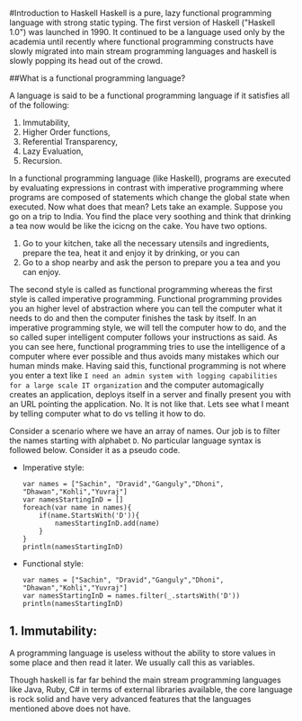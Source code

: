#Introduction to Haskell
Haskell is a pure, lazy functional programming language with strong static typing. The first version of Haskell ("Haskell 1.0") was launched in 1990. It continued to be a language used only by the academia until recently where functional programming constructs have slowly migrated into main stream programming languages and haskell is slowly popping its head out of the crowd.

##What is a functional programming language?

A language is said to be a functional programming language if it satisfies all of the following:

1.	Immutability,
2.	Higher Order functions,
3.	Referential Transparency,
4.	Lazy Evaluation,
5.	Recursion.

In a functional programming language (like Haskell), programs are executed by evaluating expressions in contrast with imperative programming where programs are composed of statements which change the global state when executed. Now what does that mean? Lets take an example. Suppose you go on a trip to India. You find the place very soothing and think that drinking a tea now would be like the icicng on the cake. You have two options. 

1. Go to your kitchen, take all the necessary utensils and ingredients, prepare the tea, heat it and enjoy it by drinking, or you can
2. Go to a shop nearby and ask the person to prepare you a tea and you can enjoy.

The second style is called as functional programming whereas the first style is called imperative programming. Functional programming provides you an higher level of abstraction where you can tell the computer what it needs to do and then the computer finishes the task by itself. In an imperative programming style, we will tell the computer how to do, and the so called super intelligent computer follows your instructions as said. As you can see here, functional programming tries to use the intelligence of a computer where ever possible and thus avoids many mistakes which our human minds make. Having said this, functional programming is not where you enter a text like `I need an admin system with logging capabilities for a large scale IT organization` and the computer automagically creates an application, deploys itself in a server and finally present you with an URL pointing the application. No. It is not like that. Lets see what I meant by telling computer what to do vs telling it how to do. 

Consider a scenario where we have an array of names. Our job is to filter the names starting with alphabet `D`. No particular language syntax is followed below. Consider it as a pseudo code. 

*	Imperative style:
	
	```
	var names = ["Sachin", "Dravid","Ganguly","Dhoni", "Dhawan","Kohli","Yuvraj"]
	var namesStartingInD = []
	foreach(var name in names){
		if(name.StartsWith('D')){
			namesStartingInD.add(name)
		}
	}
	println(namesStartingInD)
	```
*	Functional style:

	```
	var names = ["Sachin", "Dravid","Ganguly","Dhoni", "Dhawan","Kohli","Yuvraj"]
	var namesStartingInD = names.filter(_.startsWith('D'))
	println(namesStartingInD)
	```

## 1. Immutability:
A programming language is useless without the ability to store values in some place and then read it later. We usually call this as variables. 

 Though haskell is far far behind the main stream programming languages like Java, Ruby, C# in terms of external libraries available, the core language is rock solid and have very advanced features that the languages mentioned above does not have. 